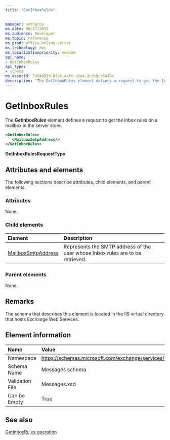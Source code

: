 ```yaml
---
title: "GetInboxRules"
 
 
manager: sethgros
ms.date: 09/17/2015
ms.audience: Developer
ms.topic: reference
ms.prod: office-online-server
ms.technology: ews
ms.localizationpriority: medium
api_name:
- GetInboxRules
api_type:
- schema
ms.assetid: 7a54992d-03a6-4afc-a2e4-dcdc9ce54194
description: "The GetInboxRules element defines a request to get the Inbox rules on a mailbox in the server store."
---
```


# GetInboxRules

The **GetInboxRules** element defines a request to get the Inbox rules on a mailbox in the server store. 
  
```XML
<GetInboxRules>
   <MailboxSmtpAddress/>
</GetInboxRules>
```

 **GetInboxRulesRequestType**
## Attributes and elements

The following sections describe attributes, child elements, and parent elements.
  
### Attributes

None.
  
### Child elements

|**Element**|**Description**|
|:-----|:-----|
|[MailboxSmtpAddress](mailboxsmtpaddress.md) <br/> |Represents the SMTP address of the user whose Inbox rules are to be retrieved.  <br/> |
   
### Parent elements

None.
  
## Remarks

The schema that describes this element is located in the IIS virtual directory that hosts Exchange Web Services.
  
## Element information

|**Name**|**Value**|
|:-----|:-----|
|Namespace  <br/> |https://schemas.microsoft.com/exchange/services/2006/messages  <br/> |
|Schema Name  <br/> |Messages schema  <br/> |
|Validation File  <br/> |Messages.xsd  <br/> |
|Can be Empty  <br/> |True  <br/> |
   
## See also



[GetInboxRules operation](getinboxrules-operation.md)

